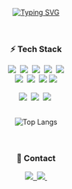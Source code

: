 <!--Typing SVG-->
<p align="center">
 <a href="https://git.io/typing-svg"><img src="https://readme-typing-svg.demolab.com?font=Fira+Code&weight=500&size=30&letterSpacing=5px&duration=6000&pause=1000&center=true&vCenter=true&multiline=true&width=700&height=140&lines=Hi+There+%3AD;Welcome+to+my+Github." alt="Typing SVG" /></a>
</p>

<br>

<!--Tech Stack https://img.shields.io/badge/{배지이름}-{css컬러}?style={스타일}&logo={로고}&logoColor={로고컬러}-->
<h3 align="center"> ⚡️ Tech Stack </h3>
<div align="center">
  <img src="https://img.shields.io/badge/python-3670A0?style=for-the-badge&logo=python&logoColor=ffdd54" />&nbsp
  <img src="https://img.shields.io/badge/PyTorch-EE4C2C?style=for-the-badge&logo=PyTorch&logoColor=white" />&nbsp
  <img src="https://img.shields.io/badge/opencv-5C3EE8.svg?style=for-the-badge&logo=opencv&logoColor=white" />&nbsp
  <img src="https://img.shields.io/badge/pandas-150458.svg?style=for-the-badge&logo=pandas&logoColor=white" />&nbsp
  <img src="https://img.shields.io/badge/numpy-013243.svg?style=for-the-badge&logo=numpy&logoColor=white" />
</div>
<div align="center">
  <img src="https://img.shields.io/badge/linux-FCC624?style=for-the-badge&logo=linux&logoColor=black">&nbsp
  <img src="https://img.shields.io/badge/mysql-4479A1?style=for-the-badge&logo=mysql&logoColor=white">&nbsp
  <img src="https://img.shields.io/badge/mongoDB-47A248?style=for-the-badge&logo=MongoDB&logoColor=white">
  <img src="https://img.shields.io/badge/node.js-004027?style=for-the-badge&logo=Node.js&logoColor=white">
</div>
<br>

<div align="center">
  <img src="https://img.shields.io/badge/VSCode-2C2C32.svg?style=for-the-badge&logo=visual-studio-code&logoColor=22ABF3" />&nbsp
  <img src="https://img.shields.io/badge/jupyter-2C2C32.svg?style=for-the-badge&logo=jupyter&logoColor=F37726" />&nbsp
  <img src="https://img.shields.io/badge/Colab-2C2C32.svg?style=for-the-badge&logo=googlecolab&logoColor=F9AB00" />&nbsp
  
  <br>
  <br>
  
  <!--  특정 언어 제거하고 싶을 떄 ?hide=${language1},${language2}   --->
  <p><img src="https://github-readme-stats.vercel.app/api/top-langs/?username=c0zyb1ue&amp;layout=compact&theme=dark&hide_border=True" alt="Top Langs"></p>

</div>

<br>

<h3 align="center"> 📨 Contact </h3>
<div align="center">
  <a href="mailto:dlcksdn1201@unist.ac.kr">
    <img
      src="https://img.shields.io/badge/dlcksdn1201@unist.ac.kr-14ACC2?style=for-the-badge&logo=mailboxdotorg&logoColor=white"/>&nbsp
  </a>
  <a href="https://velog.io/@c0zyb1ue/posts">
    <img src="https://img.shields.io/badge/Velog-1EBC8F?style=for-the-badge&logo=velog&logoColor=white" />&nbsp
  </a>
  <!-- <img src="https://img.shields.io/badge/github-181717?style=for-the-badge&logo=github&logoColor=white">&nbsp --->

</div>

<br>


<!--
**c0zyb1ue/c0zyb1ue** is a ✨ _special_ ✨ repository because its `README.md` (this file) appears on your GitHub profile.

Here are some ideas to get you started:

- 🔭 I’m currently working on ...
- 🌱 I’m currently learning ...
- 👯 I’m looking to collaborate on ...
- 🤔 I’m looking for help with ...
- 💬 Ask me about ...
- 📫 How to reach me: ...
- 😄 Pronouns: ...
- ⚡ Fun fact: ...
-->


